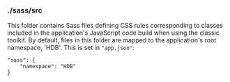 ### ./sass/src

This folder contains Sass files defining CSS rules corresponding to classes
included in the application's JavaScript code build when using the classic toolkit.
By default, files in this folder are mapped to the application's root namespace, 'HDB'.
This is set in `"app.json"`:

    "sass": {
        "namespace": "HDB"
    }